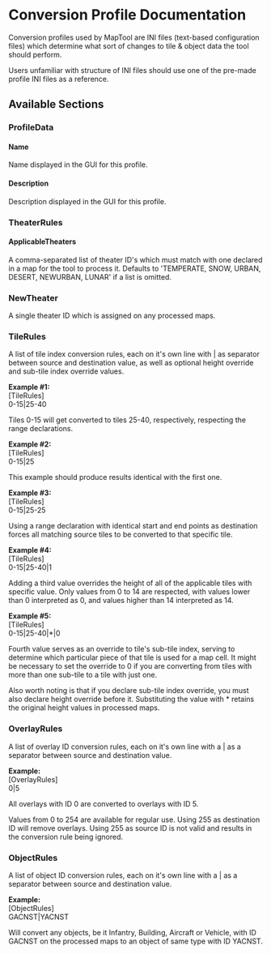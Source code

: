# Conversion Profile Documentation

Conversion profiles used by MapTool are INI files (text-based configuration files) which determine what sort of changes to tile & object data the tool should perform.

Users unfamiliar with structure of INI files should use one of the pre-made profile INI files as a reference.

## Available Sections


### ProfileData

#### Name
Name displayed in the GUI for this profile.

#### Description
Description displayed in the GUI for this profile.


### TheaterRules

#### ApplicableTheaters
A comma-separated list of theater ID's which must match with one declared in a map for the tool to process it. Defaults to 'TEMPERATE, SNOW, URBAN, DESERT, NEWURBAN, LUNAR' if a list is omitted.

### NewTheater
A single theater ID which is assigned on any processed maps.


### TileRules

A list of tile index conversion rules, each on it's own line with | as separator between source and destination value, as well as optional height override and sub-tile index override values.

**Example #1:**  
[TileRules]  
0-15|25-40  

Tiles 0-15 will get converted to tiles 25-40, respectively, respecting the range declarations.

**Example #2:**  
[TileRules]  
0-15|25  

This example should produce results identical with the first one.

**Example #3:**  
[TileRules]  
0-15|25-25  

Using a range declaration with identical start and end points as destination forces all matching source tiles to be converted to that specific tile.

**Example #4:**  
[TileRules]  
0-15|25-40|1  

Adding a third value overrides the height of all of the applicable tiles with specific value. Only values from 0 to 14 are respected, with values lower than 0 interpreted as 0, and values higher than 14 interpreted as 14.

**Example #5:**  
[TileRules]  
0-15|25-40|*|0  

Fourth value serves as an override to tile's sub-tile index, serving to determine which particular piece of that tile is used for a map cell. It might be necessary to set the override to 0 if you are converting from tiles with more than one sub-tile to a tile with just one.

Also worth noting is that if you declare sub-tile index override, you must also declare height override before it. Substituting the value with * retains the original height values in processed maps.


### OverlayRules

A list of overlay ID conversion rules, each on it's own line with a | as a separator between source and destination value.

**Example:**  
[OverlayRules]  
0|5  

All overlays with ID 0 are converted to overlays with ID 5.

Values from 0 to 254 are available for regular use. Using 255 as destination ID will remove overlays. Using 255 as source ID is not valid and results in the conversion rule being ignored.


### ObjectRules

A list of object ID conversion rules, each on it's own line with a | as a separator between source and destination value.

**Example:**  
[ObjectRules]  
GACNST|YACNST  

Will convert any objects, be it Infantry, Building, Aircraft or Vehicle, with ID GACNST on the processed maps to an object of same type with ID YACNST.



